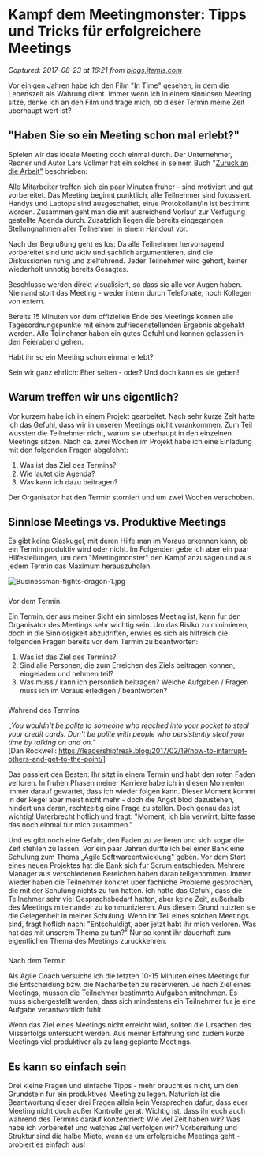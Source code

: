 # Kampf dem Meetingmonster: Tipps und Tricks für erfolgreichere Meetings

_Captured: 2017-08-23 at 16:21 from [blogs.itemis.com](https://blogs.itemis.com/de/kampf-dem-meetingmonster-tipps-und-tricks-f%C3%BCr-erfolgreichere-meetings?utm_source=hs_email&utm_medium=email&utm_content=55568295&_hsenc=p2ANqtz-9MKiZbO8uFUsfyHzdpu_-RhD5w-SYd0wNxtGCPmiJ9NwT7ivbFpH0zqxb38Rd7NtLe8x5ZdEVjQp2oqW0IqM_BeVd4aw&_hsmi=55568295)_

Vor einigen Jahren habe ich den Film "In Time" gesehen, in dem die Lebenszeit als Wahrung dient. Immer wenn ich in einem sinnlosen Meeting sitze, denke ich an den Film und frage mich, ob dieser Termin meine Zeit uberhaupt wert ist?

## "Haben Sie so ein Meeting schon mal erlebt?"

Spielen wir das ideale Meeting doch einmal durch. Der Unternehmer, Redner und Autor Lars Vollmer hat ein solches in seinem Buch "[Zuruck an die Arbeit"](http://larsvollmer.com/zurueck-an-die-arbeit/) beschrieben:

Alle Mitarbeiter treffen sich ein paar Minuten fruher - sind motiviert und gut vorbereitet. Das Meeting beginnt punktlich, alle Teilnehmer sind fokussiert. Handys und Laptops sind ausgeschaltet, ein/e Protokollant/In ist bestimmt worden. Zusammen geht man die mit ausreichend Vorlauf zur Verfugung gestellte Agenda durch. Zusatzlich liegen die bereits eingegangen Stellungnahmen aller Teilnehmer in einem Handout vor.

Nach der Begrußung geht es los: Da alle Teilnehmer hervorragend vorbereitet sind und aktiv und sachlich argumentieren, sind die Diskussionen ruhig und zielfuhrend. Jeder Teilnehmer wird gehort, keiner wiederholt unnotig bereits Gesagtes.

Beschlusse werden direkt visualisiert, so dass sie alle vor Augen haben. Niemand stort das Meeting - weder intern durch Telefonate, noch Kollegen von extern.

Bereits 15 Minuten vor dem offiziellen Ende des Meetings konnen alle Tagesordnungspunkte mit einem zufriedenstellenden Ergebnis abgehakt werden. Alle Teilnehmer haben ein gutes Gefuhl und konnen gelassen in den Feierabend gehen.

Habt ihr so ein Meeting schon einmal erlebt?

Sein wir ganz ehrlich: Eher selten - oder? Und doch kann es sie geben!

## Warum treffen wir uns eigentlich?

Vor kurzem habe ich in einem Projekt gearbeitet. Nach sehr kurze Zeit hatte ich das Gefuhl, dass wir in unseren Meetings nicht vorankommen. Zum Teil wussten die Teilnehmer nicht, warum sie uberhaupt in den einzelnen Meetings sitzen. Nach ca. zwei Wochen im Projekt habe ich eine Einladung mit den folgenden Fragen abgelehnt:

  1. Was ist das Ziel des Termins?
  2. Wie lautet die Agenda?
  3. Was kann ich dazu beitragen?

Der Organisator hat den Termin storniert und um zwei Wochen verschoben.

## Sinnlose Meetings vs. Produktive Meetings

Es gibt keine Glaskugel, mit deren Hilfe man im Voraus erkennen kann, ob ein Termin produktiv wird oder nicht. Im Folgenden gebe ich aber ein paar Hilfestellungen, um dem "Meetingmonster" den Kampf anzusagen und aus jedem Termin das Maximum herauszuholen.

![Businessman-fights-dragon-1.jpg](https://blogs.itemis.com/hs-fs/hubfs/Blog/Agile/Businessman-fights-dragon-1.jpg?t=1503492124705&width=2172&height=1032&name=Businessman-fights-dragon-1.jpg)

###   
Vor dem Termin

Ein Termin, der aus meiner Sicht ein sinnloses Meeting ist, kann fur den Organisator des Meetings sehr wichtig sein. Um das Risiko zu minimieren, doch in die Sinnlosigkeit abzudriften, erwies es sich als hilfreich die folgenden Fragen bereits vor dem Termin zu beantworten:

  1. Was ist das Ziel des Termins?
  2. Sind alle Personen, die zum Erreichen des Ziels beitragen konnen, eingeladen und nehmen teil?
  3. Was muss / kann ich personlich beitragen? Welche Aufgaben / Fragen muss ich im Voraus erledigen / beantworten?

###   
Wahrend des Termins

„_You wouldn't be polite to someone who reached into your pocket to steal your credit cards. Don't be polite with people who persistently steal your time by talking on and on._"  
[Dan Rockwell: <https://leadershipfreak.blog/2017/02/19/how-to-interrupt-others-and-get-to-the-point/>]

Das passiert den Besten: Ihr sitzt in einem Termin und habt den roten Faden verloren. In fruhen Phasen meiner Karriere habe ich in diesen Momenten immer darauf gewartet, dass ich wieder folgen kann. Dieser Moment kommt in der Regel aber meist nicht mehr - doch die Angst blod dazustehen, hindert uns daran, rechtzeitig eine Frage zu stellen. Doch genau das ist wichtig! Unterbrecht hoflich und fragt: "Moment, ich bin verwirrt, bitte fasse das noch einmal fur mich zusammen."

Und es gibt noch eine Gefahr, den Faden zu verlieren und sich sogar die Zeit stehlen zu lassen. Vor ein paar Jahren durfte ich bei einer Bank eine Schulung zum Thema „Agile Softwareentwicklung" geben. Vor dem Start eines neuen Projektes hat die Bank sich fur Scrum entschieden. Mehrere Manager aus verschiedenen Bereichen haben daran teilgenommen. Immer wieder haben die Teilnehmer konkret uber fachliche Probleme gesprochen, die mit der Schulung nichts zu tun hatten. Ich hatte das Gefuhl, dass die Teilnehmer sehr viel Gesprachsbedarf hatten, aber keine Zeit, außerhalb des Meetings miteinander zu kommunizieren. Aus diesem Grund nutzten sie die Gelegenheit in meiner Schulung. Wenn ihr Teil eines solchen Meetings sind, fragt hoflich nach: "Entschuldigt, aber jetzt habt ihr mich verloren. Was hat das mit unserem Thema zu tun?" Nur so konnt ihr dauerhaft zum eigentlichen Thema des Meetings zuruckkehren.

###   
Nach dem Termin

Als Agile Coach versuche ich die letzten 10-15 Minuten eines Meetings fur die Entscheidung bzw. die Nacharbeiten zu reservieren. Je nach Ziel eines Meetings, mussen die Teilnehmer bestimmte Aufgaben mitnehmen. Es muss sichergestellt werden, dass sich mindestens ein Teilnehmer fur je eine Aufgabe verantwortlich fuhlt.

Wenn das Ziel eines Meetings nicht erreicht wird, sollten die Ursachen des Misserfolgs untersucht werden. Aus meiner Erfahrung sind zudem kurze Meetings viel produktiver als zu lang geplante Meetings.

## Es kann so einfach sein

Drei kleine Fragen und einfache Tipps - mehr braucht es nicht, um den Grundstein fur ein produktives Meeting zu legen. Naturlich ist die Beantwortung dieser drei Fragen allein kein Versprechen dafur, dass euer Meeting nicht doch außer Kontrolle gerat. Wichtig ist, dass ihr euch auch wahrend des Termins darauf konzentriert: Wie viel Zeit haben wir? Was habe ich vorbereitet und welches Ziel verfolgen wir? Vorbereitung und Struktur sind die halbe Miete, wenn es um erfolgreiche Meetings geht - probiert es einfach aus!
